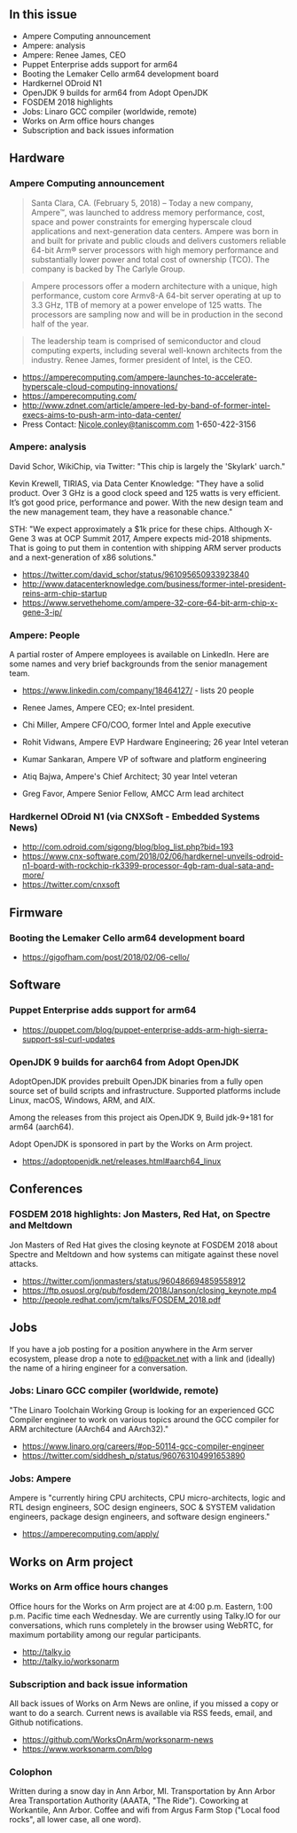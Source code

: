 ## In this issue

* Ampere Computing announcement
* Ampere: analysis
* Ampere: Renee James, CEO 
* Puppet Enterprise adds support for arm64
* Booting the Lemaker Cello arm64 development board
* Hardkernel ODroid N1
* OpenJDK 9 builds for arm64 from Adopt OpenJDK
* FOSDEM 2018 highlights
* Jobs: Linaro GCC compiler (worldwide, remote)
* Works on Arm office hours changes
* Subscription and back issues information

## Hardware

### Ampere Computing announcement

> Santa Clara, CA. (February 5, 2018) – Today a new company, Ampere™, was launched to address memory performance, cost, space and power constraints for emerging hyperscale cloud applications and next-generation data centers. Ampere was born in and built for private and public clouds and delivers customers reliable 64-bit Arm® server processors with high memory performance and substantially lower power and total cost of ownership (TCO). The company is backed by The Carlyle Group.

> Ampere processors offer a modern architecture with a unique, high performance, custom core Armv8-A 64-bit server operating at up to 3.3 GHz, 1TB of memory at a power envelope of 125 watts. The processors are sampling now and will be in production in the second half of the year.

> The leadership team is comprised of semiconductor and cloud computing experts, including several well-known architects from the industry. Renee James, former president of Intel, is the CEO.

* https://amperecomputing.com/ampere-launches-to-accelerate-hyperscale-cloud-computing-innovations/
* https://amperecomputing.com/
* http://www.zdnet.com/article/ampere-led-by-band-of-former-intel-execs-aims-to-push-arm-into-data-center/
* Press Contact: Nicole.conley@taniscomm.com 1-650-422-3156

### Ampere: analysis

David Schor, WikiChip, via Twitter: "This chip is largely the
'Skylark' uarch."

Kevin Krewell, TIRIAS, via Data Center Knowledge: "They have a solid
product. Over 3 GHz is a good clock speed and 125 watts is very
efficient. It’s got good price, performance and power. With the new
design team and the new management team, they have a reasonable
chance."

STH: "We expect approximately a $1k price for these chips. 
Although X-Gene 3 was at OCP Summit 2017, Ampere expects 
mid-2018 shipments. That is going to put them in contention with 
shipping ARM server products and a next-generation of x86 solutions."

* https://twitter.com/david_schor/status/961095650933923840
* http://www.datacenterknowledge.com/business/former-intel-president-reins-arm-chip-startup
* https://www.servethehome.com/ampere-32-core-64-bit-arm-chip-x-gene-3-ip/

### Ampere: People

A partial roster of Ampere employees is available on LinkedIn.
Here are some names and very brief backgrounds from the senior
management team.

* https://www.linkedin.com/company/18464127/ - lists 20 people

* Renee James, Ampere CEO; ex-Intel president.
* Chi Miller, Ampere CFO/COO, former Intel and Apple executive
* Rohit Vidwans, Ampere EVP Hardware Engineering; 26 year Intel veteran
* Kumar Sankaran, Ampere VP of software and platform engineering
* Atiq Bajwa, Ampere's Chief Architect; 30 year Intel veteran
* Greg Favor, Ampere Senior Fellow, AMCC Arm lead architect

### Hardkernel ODroid N1 (via CNXSoft - Embedded Systems News)

* http://com.odroid.com/sigong/blog/blog_list.php?bid=193
* https://www.cnx-software.com/2018/02/06/hardkernel-unveils-odroid-n1-board-with-rockchip-rk3399-processor-4gb-ram-dual-sata-and-more/
* https://twitter.com/cnxsoft

## Firmware

### Booting the Lemaker Cello arm64 development board

* https://gigofham.com/post/2018/02/06-cello/

## Software

### Puppet Enterprise adds support for arm64

* https://puppet.com/blog/puppet-enterprise-adds-arm-high-sierra-support-ssl-curl-updates

### OpenJDK 9 builds for aarch64 from Adopt OpenJDK

AdoptOpenJDK provides prebuilt OpenJDK binaries from a fully open
source set of build scripts and infrastructure. Supported platforms
include Linux, macOS, Windows, ARM, and AIX.

Among the releases from this project ais OpenJDK 9, Build jdk-9+181 for 
arm64 (aarch64).

Adopt OpenJDK is sponsored in part by the Works on Arm project.

* https://adoptopenjdk.net/releases.html#aarch64_linux

## Conferences

### FOSDEM 2018 highlights: Jon Masters, Red Hat, on Spectre and Meltdown

Jon Masters of Red Hat gives the closing keynote at
FOSDEM 2018 about Spectre and Meltdown and how systems
can mitigate against these novel attacks.

* https://twitter.com/jonmasters/status/960486694859558912
* https://ftp.osuosl.org/pub/fosdem/2018/Janson/closing_keynote.mp4
* http://people.redhat.com/jcm/talks/FOSDEM_2018.pdf

## Jobs

If you have a job posting for a position anywhere in the
Arm server ecosystem, please drop a note to ed@packet.net
with a link and (ideally) the name of a hiring engineer for
a conversation.

### Jobs: Linaro GCC compiler (worldwide, remote)

"The Linaro Toolchain Working Group is looking for an experienced 
GCC Compiler engineer to work on various topics around the GCC 
compiler for ARM architecture (AArch64 and AArch32)."

* https://www.linaro.org/careers/#op-50114-gcc-compiler-engineer
* https://twitter.com/siddhesh_p/status/960763104991653890

### Jobs: Ampere

Ampere is "currently hiring CPU architects, CPU micro-architects, logic and 
RTL design engineers, SOC design engineers, SOC & SYSTEM validation 
engineers, package design engineers, and software design engineers."

* https://amperecomputing.com/apply/

## Works on Arm project

### Works on Arm office hours changes

Office hours for the Works on Arm project are at 4:00 p.m. Eastern,
1:00 p.m. Pacific time each Wednesday. We are currently using 
Talky.IO for our conversations, which runs completely in the 
browser using WebRTC, for maximum portability among our regular
participants.

* http://talky.io
* http://talky.io/worksonarm

### Subscription and back issue information

All back issues of Works on Arm News are online, if you missed a
copy or want to do a search. Current news is available via RSS feeds,
email, and Github notifications.

* https://github.com/WorksOnArm/worksonarm-news
* https://www.worksonarm.com/blog

### Colophon

Written during a snow day in Ann Arbor, MI. Transportation
by Ann Arbor Area Transportation Authority (AAATA, "The Ride").
Coworking at Workantile, Ann Arbor. Coffee and wifi from Argus Farm Stop
("Local food rocks", all lower case, all one word).
